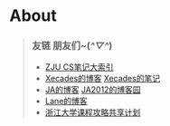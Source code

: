 # About

> ### 友链  朋友们~(*^▽^*)
> - [ZJU CS笔记大索引](https://isshikihugh.github.io/zju-cs-asio)
> - [Xecades的博客](https://blog.xecades.xyz/) [Xecades的笔记](https://alpha.xecades.xyz/note)
> - [JA的博客](https://ja101617.github.io/) [JA2012的博客园](https://www.cnblogs.com/JA2012)
> - [Lane的博客](http://lane-home.top)
> - [浙江大学课程攻略共享计划](https://github.com/QSCTech/zju-icicles)

